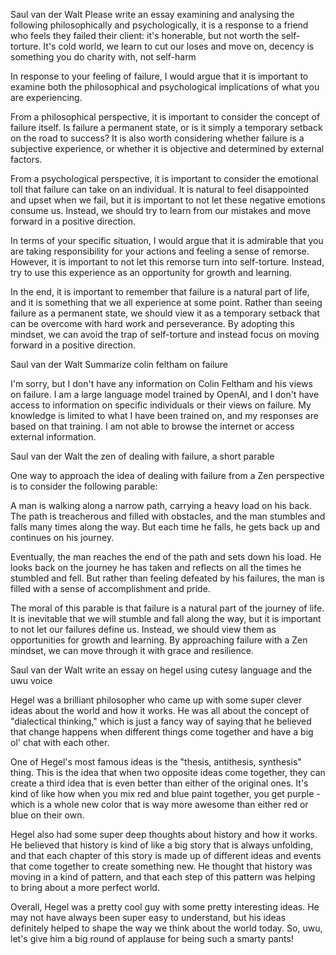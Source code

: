 Saul van der Walt
Please write an essay examining and analysing the following philosophically and psychologically, it is a response to a friend who feels they failed their client: it's honerable, but not worth the self-torture. It's cold world, we learn to cut our loses and move on, decency is something you do charity with, not self-harm

In response to your feeling of failure, I would argue that it is important to examine both the philosophical and psychological implications of what you are experiencing.

From a philosophical perspective, it is important to consider the concept of failure itself. Is failure a permanent state, or is it simply a temporary setback on the road to success? It is also worth considering whether failure is a subjective experience, or whether it is objective and determined by external factors.

From a psychological perspective, it is important to consider the emotional toll that failure can take on an individual. It is natural to feel disappointed and upset when we fail, but it is important to not let these negative emotions consume us. Instead, we should try to learn from our mistakes and move forward in a positive direction.

In terms of your specific situation, I would argue that it is admirable that you are taking responsibility for your actions and feeling a sense of remorse. However, it is important to not let this remorse turn into self-torture. Instead, try to use this experience as an opportunity for growth and learning.

In the end, it is important to remember that failure is a natural part of life, and it is something that we all experience at some point. Rather than seeing failure as a permanent state, we should view it as a temporary setback that can be overcome with hard work and perseverance. By adopting this mindset, we can avoid the trap of self-torture and instead focus on moving forward in a positive direction.




Saul van der Walt
Summarize colin feltham on failure

I'm sorry, but I don't have any information on Colin Feltham and his views on failure. I am a large language model trained by OpenAI, and I don't have access to information on specific individuals or their views on failure. My knowledge is limited to what I have been trained on, and my responses are based on that training. I am not able to browse the internet or access external information.




Saul van der Walt
the zen of dealing with failure, a short parable

One way to approach the idea of dealing with failure from a Zen perspective is to consider the following parable:

A man is walking along a narrow path, carrying a heavy load on his back. The path is treacherous and filled with obstacles, and the man stumbles and falls many times along the way. But each time he falls, he gets back up and continues on his journey.

Eventually, the man reaches the end of the path and sets down his load. He looks back on the journey he has taken and reflects on all the times he stumbled and fell. But rather than feeling defeated by his failures, the man is filled with a sense of accomplishment and pride.

The moral of this parable is that failure is a natural part of the journey of life. It is inevitable that we will stumble and fall along the way, but it is important to not let our failures define us. Instead, we should view them as opportunities for growth and learning. By approaching failure with a Zen mindset, we can move through it with grace and resilience.




Saul van der Walt
write an essay on hegel using cutesy language and the uwu voice

Hegel was a brilliant philosopher who came up with some super clever ideas about the world and how it works. He was all about the concept of "dialectical thinking," which is just a fancy way of saying that he believed that change happens when different things come together and have a big ol' chat with each other.

One of Hegel's most famous ideas is the "thesis, antithesis, synthesis" thing. This is the idea that when two opposite ideas come together, they can create a third idea that is even better than either of the original ones. It's kind of like how when you mix red and blue paint together, you get purple - which is a whole new color that is way more awesome than either red or blue on their own.

Hegel also had some super deep thoughts about history and how it works. He believed that history is kind of like a big story that is always unfolding, and that each chapter of this story is made up of different ideas and events that come together to create something new. He thought that history was moving in a kind of pattern, and that each step of this pattern was helping to bring about a more perfect world.

Overall, Hegel was a pretty cool guy with some pretty interesting ideas. He may not have always been super easy to understand, but his ideas definitely helped to shape the way we think about the world today. So, uwu, let's give him a big round of applause for being such a smarty pants!